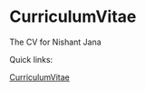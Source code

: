 # CurriculumVitae
The CV for Nishant Jana

Quick links:

[CurriculumVitae](https://github.com/invisilico/CurriculumVitae/blob/main/CV%20Nov2020%20Img.pdf)
